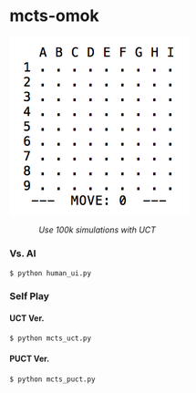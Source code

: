 # mcts-omok
![omok](./img/omok.gif)

&nbsp;&nbsp;&nbsp;&nbsp;&nbsp;&nbsp;&nbsp;&nbsp;&nbsp;&nbsp;&nbsp;&nbsp;
_Use 100k simulations with UCT_


### Vs. AI
	$ python human_ui.py

### Self Play
#### UCT Ver.
	$ python mcts_uct.py
#### PUCT Ver.
	$ python mcts_puct.py 
